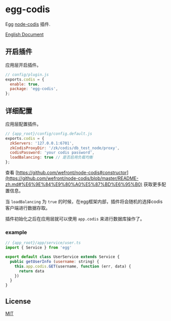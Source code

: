 # egg-codis

Egg [node-codis](http://github.com/wefront/node-codis) 插件.

[English Document](http://github.com/wefront/egg-codis/blob/master/README.md)

## 开启插件

应用层开启插件。

```js
// config/plugin.js
exports.codis = {
  enable: true,
  package: 'egg-codis',
};
```

## 详细配置

应用层配置插件。

```js
// {app_root}/config/config.default.js
exports.codis = {
  zkServers: '127.0.0.1:6701',
  zkCodisProxyDir: '/zk/codis/db_test_node/proxy',
  codisPassword: 'your codis password',
  loadBalancing: true // 是否启用负载均衡
};
```

查看 [https://github.com/wefront/node-codis#constructor](https://github.com/wefront/node-codis/blob/master/README-zh.md#%E6%9E%84%E9%80%A0%E5%87%BD%E6%95%B0) 获取更多配置信息。

当 `loadBalancing` 为 `true` 的时候，在egg框架内部，插件将会随机的选择codis客户端进行数据存取。

插件初始化之后在应用层就可以使用 `app.codis` 来进行数据库操作了。

### example

```js
// {app_root}/app/service/user.ts
import { Service } from 'egg'

export default class UserService extends Service {
  public getUserInfo (username: string) {
    this.app.codis.GET(username, function (err, data) {
      return data
    })
  }
}
```

## License

[MIT](LICENSE)
